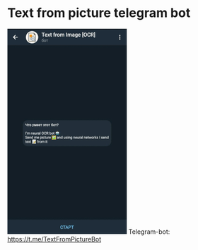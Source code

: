 Text from picture telegram bot
=================================
![](/pictures/introduce2.gif)
Telegram-bot: https://t.me/TextFromPictureBot
